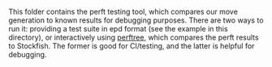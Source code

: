 This folder contains the perft testing tool, which compares our move generation to known results for debugging purposes.
There are two ways to run it: providing a test suite in epd format (see the example in this directory), or interactively
using [perftree](https://github.com/agausmann/perftree), which compares the perft results to Stockfish. The former is
good for CI/testing, and the latter is helpful for debugging.